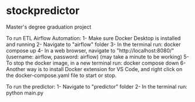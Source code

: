 # stockpredictor
Master's degree graduation project

To run ETL Airflow Automation:
1- Make sure Docker Desktop is installed and running
2- Navigate to "airflow" folder
3- In the terminal run: docker compose up
4- In a web browser, navigate to "http://localhost:8080/" (username: airflow, password: airflow) (may take a minute to be working)
5- To stop the docker image, in a new terminal run: docker compose down
6- Another way is to install Docker extension for VS Code, and right click on the docker-compose.yaml file to start or stop.

To run the predictor:
1- Navigate to "predictor" folder
2- In the terminal run: python main.py